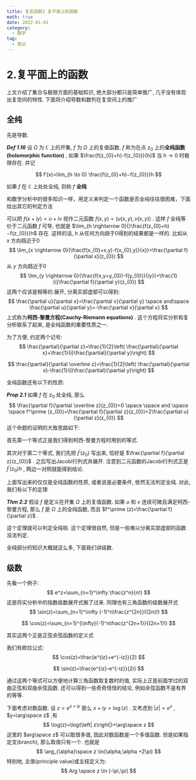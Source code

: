 ```yaml
---
title: 复变函数2 复平面上的函数
math: true
date: 2022-01-01
category:
  - 数学
tag:
  - 笔记
---
```


# 2.复平面上的函数

上文介绍了集合与极限方面的基础知识, 绝大部分都只是简单推广, 几乎没有体现出复空间的特性. 下面将介绍导数和数列在复空间上的推广

## 全纯

先是导数.

***Def 1.16*** 设 $\Omega$ 为 $\mathbb{C}$ 上的开集, $f$ 为 $\Omega$ 上的复值函数. $f$ 称为在点 $z_{0}$ 上的**全纯函数 (holomorphic function)** , 如果 $\frac{f(z_{0}+h)-f(z_{0})}{h}$ 当 $h \to 0$ 时极限存在. 并记

$$
f′(x)=\lim_{h \to 0} \frac{f(z_{0}+h)−f(z_{0})}h
$$  

如果 $f$ 在 $\mathbb{C}$ 上处处全纯, 则称 $f$ **全纯** 

和数学分析中的很多知识一样，用定义来判定一个函数是否全纯往往很困难，下面给出其它的判定方法

可以把 $f(x+iy)=u+iv$ 视作二元函数 $f(x,y)=(u(x,y),v(x,y))$ . 这样 $f$ 全纯等价于二元函数 $f$ 可导, 也就是 $\lim_{h \rightarrow 0}{}\frac{f(z_{0}+h)−f(z_{0})}h$ 存在. 这样的话,  $h$ 从任何方向趋于0得到的结果都是一样的. 比如从 $x$ 方向趋近于0
$$
\lim_{x \rightarrow 0}{\frac{f(x_{0}+x,y)-f(x_{0},y)}{x}}=\frac{\partial f}{\partial x}(z_{0})
$$
从 $y$ 方向趋近于0
$$
\lim_{y \rightarrow 0}{\frac{f(x,y+y_{0})-f(y_{0})}{iy}}=\frac{1}{i}\frac{\partial f}{\partial y}(z_{0})
$$
这两个应该是相等的.展开, 分离实部虚部可以得到:
$$
\frac{\partial u}{\partial x}=\frac{\partial v}{\partial y} \space and\space \frac{\partial u}{\partial y}=-\frac{\partial v}{\partial x}
$$
上式称为**柯西-黎曼方程(Cauchy-Riemann equations)** . 这个方程将实分析和复分析联系了起来, 是全纯函数的重要性质之一.

为了方便, 约定两个记号:
$$
\frac{\partial}{\partial z}=\frac{1}{2}\left( \frac{\partial}{\partial x}+\frac{1}{i}\frac{\partial}{\partial y}\right)
$$

$$
\frac{\partial}{\partial \overline z}=\frac{1}{2}\left( \frac{\partial}{\partial x}-\frac{1}{i}\frac{\partial}{\partial y}\right)
$$

全纯函数还有以下的性质:

***Prop 2.1*** 如果 $f$ 在 $z_{0}$ 处全纯, 那么
$$
\frac{\partial f}{\partial \overline z}(z_{0})=0 \space \space and \space \space f^\prime (z_{0})=\frac{\partial f}{\partial z}(z_{0})=2\frac{\partial u}{\partial z}(z_{0})
$$
这个命题的证明的大致思路如下:

首先第一个等式正是我们得到柯西-黎曼方程时用到的等式. 

其次对于第二个等式, 我们先把 $f^\prime (z_{0})$ 写出来, 恰好是 $\frac{\partial f}{\partial z}(z_{0})$ . 之后写出Jacobi行列式并展开. 注意到二元函数的Jacobi行列式正是 $f^\prime (z_{0})h$ , 两边一对照就能得到结论.

上面写出来的仅仅是全纯函数的性质, 或者说是必要条件, 依然无法判定全纯. 对此, 我们有以下的定理

***Thm 2.2*** 假设 $f$ 是定义在开集 $\Omega$ 上的复值函数. 如果 $u$ 和 $v$ 连续可微且满足柯西-黎曼方程, 那么 $f$ 是 $\Omega$ 上的全纯函数, 而且 $f^\prime (z)=\frac{\partial f}{\partial z}$ .

这个定理就可以判定全纯啦. 这个定理很自然, 但是一些难以分离实部虚部的函数没法判定.

全纯部分的知识大概就这么多, 下面我们讲级数.

## 级数

先看一个例子:
$$
e^z=\sum_{n=1}^\infty \frac{z^n}{n!}
$$
这是将实分析中的指数级数展开式搬了过来. 同理也有三角函数的级数展开式
$$
\sin(z)=\sum_{n=1}^\infty (-1)^n\frac{z^{2n}}{(2n)!}
$$

$$
\cos(z)=\sum_{n=1}^{\infty}(-1)^n\frac{z^{2n+1}}{(2n+1)!}
$$

其实这两个正是正弦余弦函数的定义式

我们有欧拉公式:
$$
\cos(z)=\frac{e^{iz}+e^{-iz}}{2}
$$

$$
\sin(z)=\frac{e^{iz}-e^{-iz}}{2i}
$$

通过这两个等式可以方便地计算三角函数取复数时的值, 实际上正是前面学过的双曲正弦和双曲余弦函数. 还可以得到一些奇奇怪怪的结论, 例如余弦函数不是有界的等等.

下面考虑对数函数. 设 $z=e^{x+iy}$ 那么 $x+iy=\log(z)$ . 又考虑到 $\left| z\right |=e^x$ , $y=\arg\space z$ ,有
$$
\log(z)=\log(\left| z\right|)+\arg\space z
$$
 这里的 $arg\space z$ 可以取很多值, 因此对数函数是一个多值函数. 但是如果指定支(branch), 那么取值只有一个. 也就是
$$
\arg_{\alpha}\space z \in(\alpha,\alpha +2\pi)
$$
特别地, 主值(principle value)或主枝定义为:
$$
Arg \space z \in (-\pi,\pi)
$$

